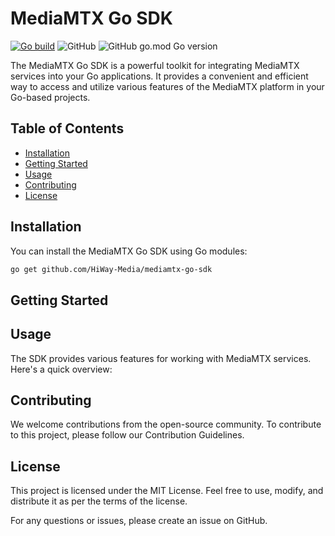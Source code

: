 # MediaMTX Go SDK

[![Go build](https://github.com/HiWay-Media/mediamtx-go-sdk/actions/workflows/go-build.yml/badge.svg)](https://github.com/HiWay-Media/mediamtx-go-sdk/actions/workflows/go-build.yml)
![GitHub](https://img.shields.io/github/license/HiWay-Media/mediamtx-go-sdk)
![GitHub go.mod Go version](https://img.shields.io/github/go-mod/go-version/HiWay-Media/mediamtx-go-sdk)

The MediaMTX Go SDK is a powerful toolkit for integrating MediaMTX services into your Go applications. It provides a convenient and efficient way to access and utilize various features of the MediaMTX platform in your Go-based projects.

## Table of Contents
- [Installation](#installation)
- [Getting Started](#getting-started)
- [Usage](#usage)
- [Contributing](#contributing)
- [License](#license)

## Installation

You can install the MediaMTX Go SDK using Go modules:

```bash
go get github.com/HiWay-Media/mediamtx-go-sdk
```

## Getting Started


## Usage
The SDK provides various features for working with MediaMTX services. Here's a quick overview:



## Contributing
We welcome contributions from the open-source community. To contribute to this project, please follow our Contribution Guidelines.

## License
This project is licensed under the MIT License. Feel free to use, modify, and distribute it as per the terms of the license.

For any questions or issues, please create an issue on GitHub.
